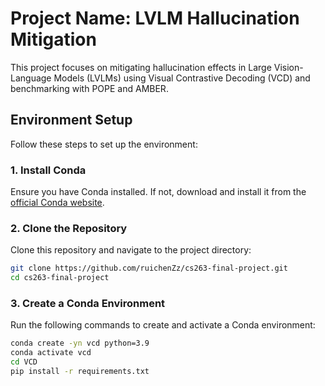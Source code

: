 # Project Name: LVLM Hallucination Mitigation

This project focuses on mitigating hallucination effects in Large Vision-Language Models (LVLMs) using Visual Contrastive Decoding (VCD) and benchmarking with POPE and AMBER.

## Environment Setup

Follow these steps to set up the environment:

### 1. Install Conda

Ensure you have Conda installed. If not, download and install it from the [official Conda website](https://docs.conda.io/en/latest/miniconda.html).

### 2. Clone the Repository

Clone this repository and navigate to the project directory:
```bash
git clone https://github.com/ruichenZz/cs263-final-project.git
cd cs263-final-project
```

### 3. Create a Conda Environment

Run the following commands to create and activate a Conda environment:

```bash
conda create -yn vcd python=3.9
conda activate vcd
cd VCD
pip install -r requirements.txt
```